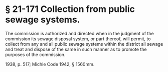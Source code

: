 # § 21-171 Collection from public sewage systems.

<p>The commission is authorized and directed when in the judgment of the commission its sewage disposal system, or part thereof, will permit, to collect from any and all public sewage systems within the district all sewage and treat and dispose of the same in such manner as to promote the purposes of the commission.</p><p>1938, p. 517; Michie Code 1942, § 1560mm.</p>